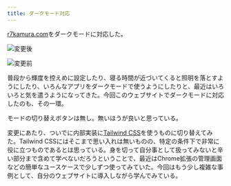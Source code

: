```yaml
---
title: ダークモード対応
---
```

[r7kamura.com](https://r7kamura.com/)をダークモードに対応した。

![](https://lh3.googleusercontent.com/jTydacPFws417ABRZCeBesFrurzNfwhYt6RJv7rUenqNHjWuVOWh2PAyd-JPInnNvPcJLgmnDe51l_z8diM5x6vFkaid-uWJSMmE05jPKrxb3-ms3g0yTWc7jO_CVA__iYCN4xvA9BVVnPxf2dHLhmofMt0pYA59p--sdLcvWE6WuUf46uvtytIW "変更後")

![](https://lh4.googleusercontent.com/Qj4O0n8fiEsYv8kORqOx-jLoIsZBHk15Bb19m6FbsroSp0bLKc_CCoITLtFKWydC810wUs9pSR4ixKE4YyHdsxHQhuInux0vha4FsiO385YTqSqY7BmaQBXf0kHj0rV_mAkVZ1Z_YoJG4GREKAeON4hVS6bozJwAaqCXyZ1ugMOB64x1sZ8yllzX "変更前")

普段から輝度を控えめに設定したり、寝る時間が近づいてくると照明を落とすようにしたり、いろんなアプリをダークモードで使うようにしたりと、最近はいろいろと気を遣うようになってきた。今回このウェブサイトでダークモードに対応したのも、その一環。

モードの切り替えボタンは無し。無いほうが良いと思っている。

変更にあたり、ついでに内部実装に[Tailwind CSS](https://tailwindcss.com/)を使うものに切り替えてみた。Tailwind CSSにはそこまで思い入れは無いものの、特定の条件下で非常に役に立つものであるとは思っている。身を切って自分事として扱ってみないと辛い部分まで含めて学べないだろうということで、最近はChrome拡張の管理画面などの簡単なユースケースで少しずつ使ってみていた。今回はもう少し複雑な事例として、自分のウェブサイトに導入しながら学んでみている。
